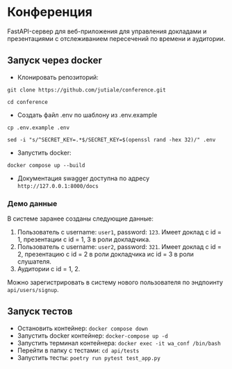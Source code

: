 # Конференция
FastAPI-сервер для веб-приложения для управления докладами и презентациями с отслеживанием пересечений по времени и аудитории.
## Запуск через docker
* Клонировать репозиторий: 

``git clone https://github.com/jutiale/conference.git``

``cd conference``
* Создать файл .env по шаблону из .env.example 

``cp .env.example .env`` 

``sed -i "s/^SECRET_KEY=.*$/SECRET_KEY=$(openssl rand -hex 32)/" .env``
* Запустить docker: 

``docker compose up --build``
* Документация swagger доступна по адресу ``http://127.0.0.1:8000/docs``

### Демо данные
В системе заранее созданы следующие данные:
1. Пользователь с username: ``user1``, password: ``123``. Имеет доклад с id = 1, презентации с id = 1, 3 в роли докладчика.  
2. Пользователь с username: ``user2``, password: ``321``. Имеет доклад с id = 2, презентацию с id = 2 в роли докладчика ис id = 3 в роли слушателя.
3. Аудитории с id = 1, 2.

Можно зарегистрировать в систему нового пользователя по эндпоинту ``api/users/signup``.

## Запуск тестов
* Остановить контейнер: ``docker compose down``
* Запустить docker контейнер: ``docker-compose up -d``
* Запустить терминал контейнера: ``docker exec -it wa_conf /bin/bash``
* Перейти в папку с тестами: ``cd api/tests``
* Запустить тесты: ``poetry run pytest test_app.py``

